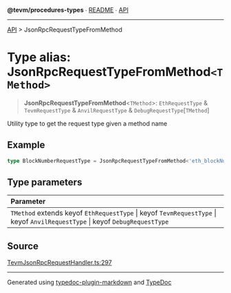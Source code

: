 **@tevm/procedures-types** ∙ [README](../README.md) ∙ [API](../API.md)

***

[API](../API.md) > JsonRpcRequestTypeFromMethod

# Type alias: JsonRpcRequestTypeFromMethod`<TMethod>`

> **JsonRpcRequestTypeFromMethod**\<`TMethod`\>: `EthRequestType` & `TevmRequestType` & `AnvilRequestType` & `DebugRequestType`[`TMethod`]

Utility type to get the request type given a method name

## Example

```typescript
type BlockNumberRequestType = JsonRpcRequestTypeFromMethod<'eth_blockNumber'>
```

## Type parameters

| Parameter |
| :------ |
| `TMethod` extends keyof `EthRequestType` \| keyof `TevmRequestType` \| keyof `AnvilRequestType` \| keyof `DebugRequestType` |

## Source

[TevmJsonRpcRequestHandler.ts:297](https://github.com/evmts/tevm-monorepo/blob/main/packages/procedures-types/src/TevmJsonRpcRequestHandler.ts#L297)

***
Generated using [typedoc-plugin-markdown](https://www.npmjs.com/package/typedoc-plugin-markdown) and [TypeDoc](https://typedoc.org/)
